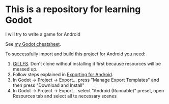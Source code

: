# This is a repository for learning Godot
I will try to write a game for Android

See [my Godot cheatsheet](https://docs.google.com/document/d/1L3lxW3lzMZzoOLpEyCaWVUMIZnsYKoiyz4Yx90cBAJw/edit).

To successfully import and build this project for Android you need:
1. [Git LFS](https://git-lfs.com/). Don't clone without installing it first because resources will be messed up.
1. Follow steps explained in [Exporting for Android](https://docs.godotengine.org/en/stable/tutorials/export/exporting_for_android.html).
1. In Godot -> Project -> Export... press "Manage Export Templates" and then press "Download and Install"
1. In Godot -> Project -> Export... select "Android (Runnable)" preset, open Resources tab and select all te necessary scenes

